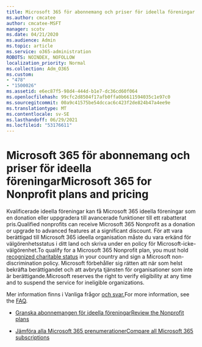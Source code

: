```yaml
---
title: Microsoft 365 för abonnemang och priser för ideella föreningar
ms.author: cmcatee
author: cmcatee-MSFT
manager: scotv
ms.date: 04/21/2020
ms.audience: Admin
ms.topic: article
ms.service: o365-administration
ROBOTS: NOINDEX, NOFOLLOW
localization_priority: Normal
ms.collection: Adm_O365
ms.custom:
- "478"
- "1500026"
ms.assetid: e6ec87f5-98d4-444d-b1e7-dc36cd60f064
ms.openlocfilehash: 99cfc2d8504f17afb0ffa0b6611594035c1e97c0
ms.sourcegitcommit: 00a9c41575be54dccac6c423f2de824b47a4ee9e
ms.translationtype: MT
ms.contentlocale: sv-SE
ms.lasthandoff: 06/29/2021
ms.locfileid: "53176611"
---
```

# <a name="microsoft-365-for-nonprofit-plans-and-pricing"></a><span data-ttu-id="1fff8-102">Microsoft 365 för abonnemang och priser för ideella föreningar</span><span class="sxs-lookup"><span data-stu-id="1fff8-102">Microsoft 365 for Nonprofit plans and pricing</span></span>

<span data-ttu-id="1fff8-103">Kvalificerade ideella föreningar kan få Microsoft 365 ideella föreningar som en donation eller uppgradera till avancerade funktioner till ett rabatterat pris.</span><span class="sxs-lookup"><span data-stu-id="1fff8-103">Qualified nonprofits can receive Microsoft 365 Nonprofit as a donation or upgrade to advanced features at a significant discount.</span></span> <span data-ttu-id="1fff8-104">För att vara berättigad till Microsoft 365 ideella organisation [](https://go.microsoft.com/fwlink/p/?LinkID=330253) måste du vara erkänd för välgörenhetsstatus i ditt land och skriva under en policy för Microsoft-icke-välgörenhet.</span><span class="sxs-lookup"><span data-stu-id="1fff8-104">To qualify for a Microsoft 365 Nonprofit plan, you must hold [recognized charitable status](https://go.microsoft.com/fwlink/p/?LinkID=330253) in your country and sign a Microsoft non-discrimination policy.</span></span> <span data-ttu-id="1fff8-105">Microsoft förbehåller sig rätten att när som helst bekräfta berättigandet och att avbryta tjänsten för organisationer som inte är berättigande.</span><span class="sxs-lookup"><span data-stu-id="1fff8-105">Microsoft reserves the right to verify eligibility at any time and to suspend the service for ineligible organizations.</span></span>
  
<span data-ttu-id="1fff8-106">Mer information finns i Vanliga frågor [och svar.](https://products.office.com/nonprofit/office-365-nonprofit)</span><span class="sxs-lookup"><span data-stu-id="1fff8-106">For more information, see the [FAQ](https://products.office.com/nonprofit/office-365-nonprofit).</span></span>
  
- [<span data-ttu-id="1fff8-107">Granska abonnemangen för ideella föreningar</span><span class="sxs-lookup"><span data-stu-id="1fff8-107">Review the Nonprofit plans</span></span>](https://products.office.com/nonprofit/office-365-nonprofit-plans-and-pricing?tab=1)

- [<span data-ttu-id="1fff8-108">Jämföra alla Microsoft 365 prenumerationer</span><span class="sxs-lookup"><span data-stu-id="1fff8-108">Compare all Microsoft 365 subscriptions</span></span>](https://products.office.com/business/compare-more-office-365-for-business-plans)